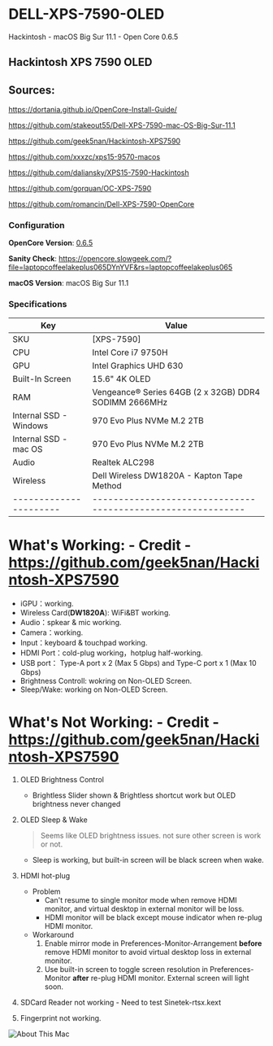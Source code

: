 # DELL-XPS-7590-OLED

Hackintosh - macOS Big Sur 11.1 - Open Core 0.6.5

## Hackintosh XPS 7590 OLED


## Sources:
https://dortania.github.io/OpenCore-Install-Guide/

https://github.com/stakeout55/Dell-XPS-7590-mac-OS-Big-Sur-11.1

https://github.com/geek5nan/Hackintosh-XPS7590

https://github.com/xxxzc/xps15-9570-macos

https://github.com/daliansky/XPS15-7590-Hackintosh

https://github.com/gorquan/OC-XPS-7590

https://github.com/romancin/Dell-XPS-7590-OpenCore


### Configuration

**OpenCore Version**: [0.6.5](https://github.com/acidanthera/OpenCorePkg/releases)

**Sanity Check**:  https://opencore.slowgeek.com/?file=laptopcoffeelakeplus065DYnYVF&rs=laptopcoffeelakeplus065

**macOS Version**: macOS Big Sur 11.1


### Specifications

| Key                    | Value                                                        |
| ---------------------- | ------------------------------------------------------------ |
| SKU                    | [XPS-7590]|                                                  |
| CPU                    | Intel Core i7 9750H                                          |
| GPU                    | Intel Graphics UHD 630                                       |
| Built-In Screen        | 15.6"  4K OLED                                               |
| RAM                    | Vengeance® Series 64GB (2 x 32GB) DDR4 SODIMM 2666MHz        |
| Internal SSD - Windows | 970 Evo Plus NVMe M.2 2TB                                    |
| Internal SSD - mac OS  | 970 Evo Plus NVMe M.2 2TB                                    |
| Audio                  | Realtek ALC298                                               |
| Wireless               | Dell Wireless DW1820A - Kapton Tape Method                   |
| ---------------------- | ------------------------------------------------------------ |


# What's Working: - Credit - https://github.com/geek5nan/Hackintosh-XPS7590

* iGPU：working.
* Wireless Card(**DW1820A**):  WiFi&BT working.
* Audio：spkear & mic working.
* Camera：working.
* Input：keyboard & touchpad working.
* HDMI Port：cold-plug working，hotplug half-working.
* USB port： Type-A port x 2 (Max 5 Gbps) and Type-C port x 1 (Max 10 Gbps)
* Brightness Controll: wokring on Non-OLED Screen.
* Sleep/Wake: working on Non-OLED Screen.


# What's Not Working: - Credit - https://github.com/geek5nan/Hackintosh-XPS7590
1. OLED Brightness Control

   * Brightless Slider shown & Brightless shortcut work but OLED brightness never changed

2. OLED Sleep & Wake
	 >  Seems like OLED brightness issues. not sure other screen is work or not.

   * Sleep is working, but built-in screen will be black screen when wake.


3. HDMI hot-plug 
   * Problem
     * Can't resume to single monitor mode when remove HDMI monitor, and virtual desktop in external monitor will be loss.
     * HDMI monitor will be black except mouse indicator when re-plug HDMI monitor.
   * Workaround
     1. Enable mirror mode in Preferences-Monitor-Arrangement **before** remove HDMI monitor to avoid virtual desktop loss in external monitor.
     2. Use built-in screen to toggle screen resolution in Preferences-Monitor **after** re-plug HDMI monitor. External screen will light soon.
	 
4. SDCard Reader not working - Need to test Sinetek-rtsx.kext

5. Fingerprint not working.




![About This Mac](Images/AboutThisMac.png)


